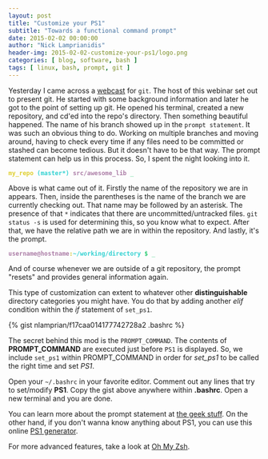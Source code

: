 ```yaml
---
layout: post
title: "Customize your PS1"
subtitle: "Towards a functional command prompt"
date: 2015-02-02 00:00:00
author: "Nick Lamprianidis"
header-img: 2015-02-02-customize-your-ps1/logo.png
categories: [ blog, software, bash ]
tags: [ linux, bash, prompt, git ]
---
```


Yesterday I came across a [webcast](https://www.youtube.com/watch?v=U8GBXvdmHT4) for `git`. The host of this webinar set out to present git. He started with some background information and later he got to the point of setting up git. He opened his terminal, created a new repository, and cd'ed into the repo's directory. Then something beautiful happened. The name of his branch showed up in the `prompt statement`. It was such an obvious thing to do. Working on multiple branches and moving around, having to check every time if any files need to be committed or stashed can become tedious. But it doesn't have to be that way. The prompt statement can help us in this process. So, I spent the night looking into it.

<div><pre><code><span style='font-weight:bold;color:#dfcf2f'>my_repo </span><span style='font-weight:bold;color:#34d2d2'>(master*) </span><span style='font-weight:bold;color:#ad7fa8'>src/awesome_lib </span><span style='color:#33cc77'>_</span></code></pre></div>

Above is what came out of it. Firstly the name of the repository we are in appears. Then, inside the parentheses is the name of the branch we are currently checking out. That name may be followed by an asterisk. The presence of that `*` indicates that there are uncommitted/untracked files. `git status -s` is used for determining this, so you know what to expect. After that, we have the relative path we are in within the repository. And lastly, it's the prompt.

<div><pre><code><span style='font-weight:bold;color:#ad7fa8'>username@hostname</span><span style='font-weight:bold;color:#cfbf1f'>:</span><span style='font-weight:bold;color:#34d2d2'>~/working/directory </span><span style='font-weight:bold;color:#33cc77'>$ </span><span style='color:#33cc77'>_</span></code></pre></div>

And of course whenever we are outside of a git repository, the prompt "resets" and provides general information again.

This type of customization can extent to whatever other **distinguishable** directory categories you might have. You do that by adding another _elif_ condition within the _if_ statement of `set_ps1`.

<div  class="tex2jax_ignore">
{% gist nlamprian/f17caa014177742728a2 .bashrc %}
</div>

The secret behind this mod is the `PROMPT_COMMAND`. The contents of **PROMPT_COMMAND** are executed just before `PS1` is displayed. So, we include `set_ps1` within PROMPT_COMMAND in order for _set_ps1_ to be called the right time and set _PS1_.

Open your `~/.bashrc` in your favorite editor. Comment out any lines that try to set/modify **PS1**. Copy the gist above anywhere within **.bashrc**. Open a new terminal and you are done.

You can learn more about the prompt statement at [the geek stuff](http://www.thegeekstuff.com/2008/09/bash-shell-ps1-10-examples-to-make-your-linux-prompt-like-angelina-jolie/). On the other hand, if you don't wanna know anything about PS1, you can use this online [PS1 generator](http://bashrcgenerator.com/).

For more advanced features, take a look at [Oh My Zsh](https://github.com/robbyrussell/oh-my-zsh).

